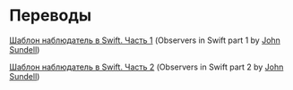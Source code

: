 # Переводы

[Шаблон наблюдатель в Swift. Часть 1](Resources/OBSERVERS_1.md) (Observers in Swift part 1 by [John Sundell](https://github.com/JohnSundell))

[Шаблон наблюдатель в Swift. Часть 2](Resources/OBSERVERS_2.md) (Observers in Swift part 2 by [John Sundell](https://github.com/JohnSundell))

